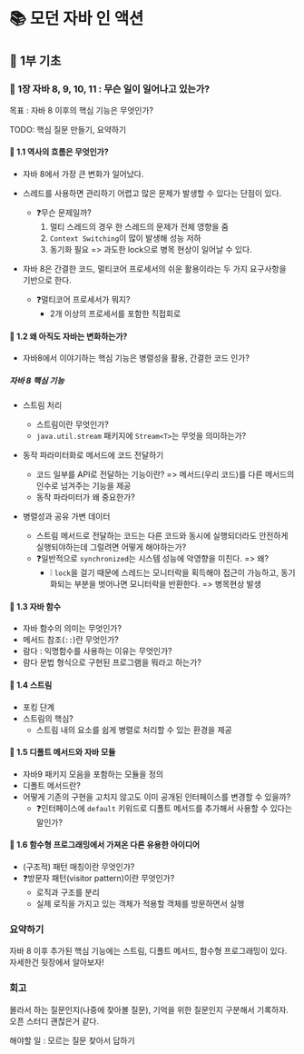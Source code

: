 # 📚 모던 자바 인 액션
## 📖 1부 기초 
### 🔎 1장 자바 8, 9, 10, 11 : 무슨 일이 일어나고 있는가? 

목표 : 자바 8 이후의 핵심 기능은 무엇인가? 

TODO: 핵심 질문 만들기, 요약하기

#### 🤔 1.1 역사의 흐름은 무엇인가? 

- 자바 8에서 가장 큰 변화가 일어났다.
- 스레드를 사용하면 관리하기 어렵고 많은 문제가 발생할 수 있다는 단점이 있다.
  - ❓무슨 문제일까?
    1. 멀티 스레드의 경우 한 스레드의 문제가 전체 영향을 줌
    2. `Context Switching`이 많이 발생해 성능 저하 
    3. 동기화 필요 => 과도한 lock으로 병목 현상이 일어날 수 있다.

- 자바 8은 간결한 코드, 멀티코어 프로세서의 쉬운 활용이라는 두 가지 요구사항을 기반으로 한다. 
  - ❓멀티코어 프로세서가 뭐지?
    - 2개 이상의 프로세서를 포함한 직접회로 

#### 🤔 1.2 왜 아직도 자바는 변화하는가?

- 자바8에서 이야기하는 핵심 기능은 병렬성을 활용, 간결한 코드 인가?

##### 자바 8 핵심 기능
- 스트림 처리 
  - 스트림이란 무엇인가?
  - `java.util.stream` 패키지에 `Stream<T>`는 무엇을 의미하는가?

- 동작 파라미터화로 메서드에 코드 전달하기
  - 코드 일부를 API로 전달하는 기능이란? 
   => 메서드(우리 코드)를 다른 메서드의 인수로 넘겨주는 기능을 제공
  - 동작 파라미터가 왜 중요한가?

- 병렬성과 공유 가변 데이터
  - 스트림 메서드로 전달하는 코드는 다른 코드와 동시에 실행되더라도 안전하게 실행되야하는데 그럴려면 어떻게 해야하는가?
  - ❓일반적으로 `synchronized`는 시스템 성능에 악영향을 미친다. => 왜?
    - ❕ `lock`을 걸기 때문에 스레드는 모니터락을 획득해야 접근이 가능하고, 동기화되는 부분을 벗어나면 모니터락을 반환한다. => 병목현상 발생

#### 🤔 1.3 자바 함수
- 자바 함수의 의미는 무엇인가?
- 메서드 참조(`::`)란 무엇인가?
- 람다 : 익명함수를 사용하는 이유는 무엇인가?
- 람다 문법 형식으로 구현된 프로그램을 뭐라고 하는가? 

#### 🤔 1.4 스트림
- 포킹 단계 
- 스트림의 핵심?
  - 스트림 내의 요소를 쉽게 병렬로 처리할 수 있는 환경을 제공

#### 🤔 1.5 디폴트 메서드와 자바 모듈
- 자바9 패키지 모음을 포함하는 모듈을 정의 
- 디폴트 메서드란? 
- 어떻게 기존의 구현을 고치지 않고도 이미 공개된 인터페이스를 변경할 수 있을까?
  - ❓인터페이스에 `default` 키워드로 디폴트 메서드를 추가해서 사용할 수 있다는 말인가?

#### 🤔 1.6 함수형 프로그래밍에서 가져온 다른 유용한 아이디어
- (구조적) 패턴 매칭이란 무엇인가?
- ❓방문자 패턴(visitor pattern)이란 무엇인가?
  - 로직과 구조를 분리
  - 실제 로직을 가지고 있는 객체가 적용할 객체를 방문하면서 실행

### 요약하기 

자바 8 이후 추가된 핵심 기능에는 스트림, 디폴트 메서드, 함수형 프로그래밍이 있다. 자세한건 뒷장에서 알아보자! 

### 회고 

몰라서 하는 질문인지(나중에 찾아볼 질문), 기억을 위한 질문인지 구분해서 기록하자. 
오픈 스터디 괜찮은거 같다.

해야할 일 : 모르는 질문 찾아서 답하기 
